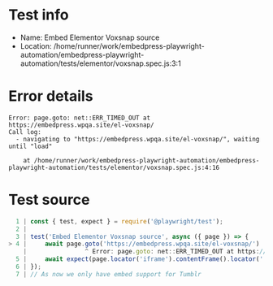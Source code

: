 # Test info

- Name: Embed Elementor Voxsnap source
- Location: /home/runner/work/embedpress-playwright-automation/embedpress-playwright-automation/tests/elementor/voxsnap.spec.js:3:1

# Error details

```
Error: page.goto: net::ERR_TIMED_OUT at https://embedpress.wpqa.site/el-voxsnap/
Call log:
  - navigating to "https://embedpress.wpqa.site/el-voxsnap/", waiting until "load"

    at /home/runner/work/embedpress-playwright-automation/embedpress-playwright-automation/tests/elementor/voxsnap.spec.js:4:16
```

# Test source

```ts
  1 | const { test, expect } = require('@playwright/test');
  2 |
  3 | test('Embed Elementor Voxsnap source', async ({ page }) => {
> 4 |     await page.goto('https://embedpress.wpqa.site/el-voxsnap/')
    |                ^ Error: page.goto: net::ERR_TIMED_OUT at https://embedpress.wpqa.site/el-voxsnap/
  5 |     await expect(page.locator('iframe').contentFrame().locator('.cnt_btn > .cnt_btn')).toBeVisible();
  6 | });
  7 | // As now we only have embed support for Tumblr
```